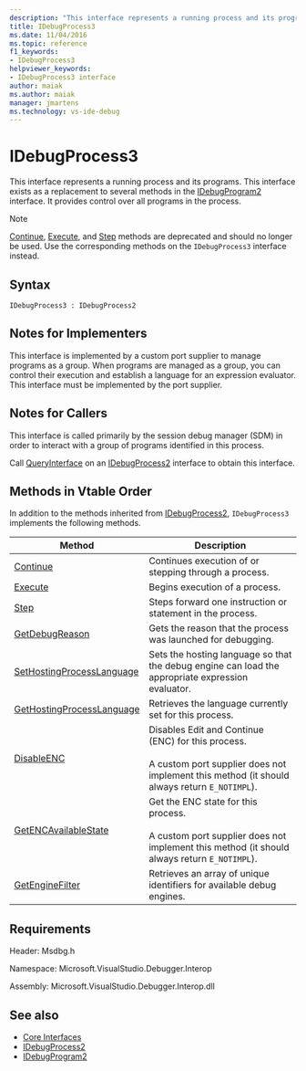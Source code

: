 ```yaml
---
description: "This interface represents a running process and its programs."
title: IDebugProcess3
ms.date: 11/04/2016
ms.topic: reference
f1_keywords:
- IDebugProcess3
helpviewer_keywords:
- IDebugProcess3 interface
author: maiak
ms.author: maiak
manager: jmartens
ms.technology: vs-ide-debug
---
```

# IDebugProcess3

This interface represents a running process and its programs. This interface exists as a replacement to several methods in the [IDebugProgram2](../../../extensibility/debugger/reference/idebugprogram2.md) interface. It provides control over all programs in the process.

> [!NOTE]
> [Continue](../../../extensibility/debugger/reference/idebugprogram2-continue.md), [Execute](../../../extensibility/debugger/reference/idebugprogram2-execute.md), and [Step](../../../extensibility/debugger/reference/idebugprogram2-step.md) methods are deprecated and should no longer be used. Use the corresponding methods on the `IDebugProcess3` interface instead.

## Syntax

```
IDebugProcess3 : IDebugProcess2
```

## Notes for Implementers
 This interface is implemented by a custom port supplier to manage programs as a group. When programs are managed as a group, you can control their execution and establish a language for an expression evaluator. This interface must be implemented by the port supplier.

## Notes for Callers
 This interface is called primarily by the session debug manager (SDM) in order to interact with a group of programs identified in this process.

 Call [QueryInterface](/cpp/atl/queryinterface) on an [IDebugProcess2](../../../extensibility/debugger/reference/idebugprocess2.md) interface to obtain this interface.

## Methods in Vtable Order
 In addition to the methods inherited from [IDebugProcess2](../../../extensibility/debugger/reference/idebugprocess2.md), `IDebugProcess3` implements the following methods.

|Method|Description|
|------------|-----------------|
|[Continue](../../../extensibility/debugger/reference/idebugprocess3-continue.md)|Continues execution of or stepping through a process.|
|[Execute](../../../extensibility/debugger/reference/idebugprocess3-execute.md)|Begins execution of a process.|
|[Step](../../../extensibility/debugger/reference/idebugprocess3-step.md)|Steps forward one instruction or statement in the process.|
|[GetDebugReason](../../../extensibility/debugger/reference/idebugprocess3-getdebugreason.md)|Gets the reason that the process was launched for debugging.|
|[SetHostingProcessLanguage](../../../extensibility/debugger/reference/idebugprocess3-sethostingprocesslanguage.md)|Sets the hosting language so that the debug engine can load the appropriate expression evaluator.|
|[GetHostingProcessLanguage](../../../extensibility/debugger/reference/idebugprocess3-gethostingprocesslanguage.md)|Retrieves the language currently set for this process.|
|[DisableENC](../../../extensibility/debugger/reference/idebugprocess3-disableenc.md)|Disables Edit and Continue (ENC) for this process.<br /><br /> A custom port supplier does not implement this method (it should always return `E_NOTIMPL`).|
|[GetENCAvailableState](../../../extensibility/debugger/reference/idebugprocess3-getencavailablestate.md)|Get the ENC state for this process.<br /><br /> A custom port supplier does not implement this method (it should always return `E_NOTIMPL`).|
|[GetEngineFilter](../../../extensibility/debugger/reference/idebugprocess3-getenginefilter.md)|Retrieves an array of unique identifiers for available debug engines.|

## Requirements
 Header: Msdbg.h

 Namespace: Microsoft.VisualStudio.Debugger.Interop

 Assembly: Microsoft.VisualStudio.Debugger.Interop.dll

## See also
- [Core Interfaces](../../../extensibility/debugger/reference/core-interfaces.md)
- [IDebugProcess2](../../../extensibility/debugger/reference/idebugprocess2.md)
- [IDebugProgram2](../../../extensibility/debugger/reference/idebugprogram2.md)
